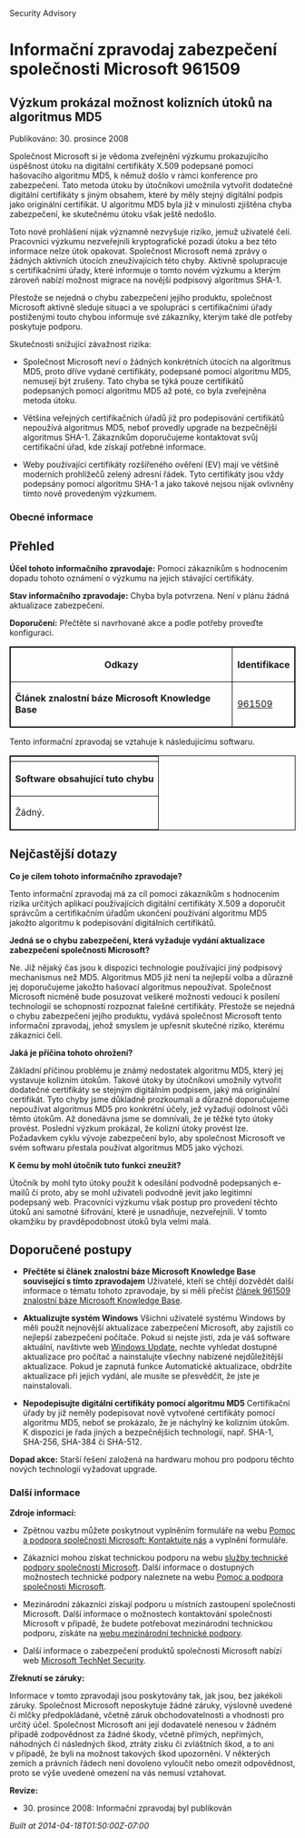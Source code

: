 ﻿---
Title: Informační zpravodaj zabezpečení společnosti Microsoft 961509

TOCTitle: 961509

ms:assetid: 961509

ms:mtpsurl: https://technet.microsoft.com/cs-CZ/library/961509(v=Security.10)

ms:contentKeyID: 61223591

---

Security Advisory

# Informační zpravodaj zabezpečení společnosti Microsoft 961509 #

## Výzkum prokázal možnost kolizních útoků na algoritmus MD5 ##

Publikováno: 30. prosince 2008

Společnost Microsoft si je vědoma zveřejnění výzkumu prokazujícího úspěšnost útoku na digitální certifikáty X.509 podepsané pomocí hašovacího algoritmu MD5, k němuž došlo v rámci konference pro zabezpečení. Tato metoda útoku by útočníkovi umožnila vytvořit dodatečné digitální certifikáty s jiným obsahem, které by měly stejný digitální podpis jako originální certifikát. U algoritmu MD5 byla již v minulosti zjištěna chyba zabezpečení, ke skutečnému útoku však ještě nedošlo.

Toto nové prohlášení nijak významně nezvyšuje riziko, jemuž uživatelé čelí. Pracovníci výzkumu nezveřejnili kryptografické pozadí útoku a bez této informace nelze útok opakovat. Společnost Microsoft nemá zprávy o žádných aktivních útocích zneužívajících této chyby. Aktivně spolupracuje s certifikačními úřady, které informuje o tomto novém výzkumu a kterým zároveň nabízí možnost migrace na novější podpisový algoritmus SHA-1.

Přestože se nejedná o chybu zabezpečení jejího produktu, společnost Microsoft aktivně sleduje situaci a ve spolupráci s certifikačními úřady postiženými touto chybou informuje své zákazníky, kterým také dle potřeby poskytuje podporu.

Skutečnosti snižující závažnost rizika:

* Společnost Microsoft neví o žádných konkrétních útocích na algoritmus MD5, proto dříve vydané certifikáty, podepsané pomocí algoritmu MD5, nemusejí být zrušeny. Tato chyba se týká pouze certifikátů podepsaných pomocí algoritmu MD5 až poté, co byla zveřejněna metoda útoku.

* Většina veřejných certifikačních úřadů již pro podepisování certifikátů nepoužívá algoritmus MD5, neboť provedly upgrade na bezpečnější algoritmus SHA-1. Zákazníkům doporučujeme kontaktovat svůj certifikační úřad, kde získají potřebné informace.

* Weby používající certifikáty rozšířeného ověření (EV) mají ve většině moderních prohlížečů zelený adresní řádek. Tyto certifikáty jsou vždy podepsány pomocí algoritmu SHA-1 a jako takové nejsou nijak ovlivněny tímto nově provedeným výzkumem.

### Obecné informace ###

## Přehled ##

**Účel tohoto informačního zpravodaje:** Pomoci zákazníkům s hodnocením dopadu tohoto oznámení o výzkumu na jejich stávající certifikáty.

**Stav informačního zpravodaje:** Chyba byla potvrzena. Není v plánu žádná aktualizace zabezpečení.

**Doporučení:** Přečtěte si navrhované akce a podle potřeby proveďte konfiguraci.

<p></p>
<table style="border:1px solid black;">

<tr style="border:1px solid black;">

<th style="border:1px solid black;">

Odkazy
</th>
<th style="border:1px solid black;">

Identifikace
</th></tr>
<tr style="border:1px solid black;">

<td style="border:1px solid black;">

**Článek znalostní báze Microsoft Knowledge Base**
</td>
<td style="border:1px solid black;">

[961509](http://support.microsoft.com/kb/961509/cs)
</td></tr>
</table>
<p></p>

Tento informační zpravodaj se vztahuje k následujícímu softwaru.

<p></p>
<table style="border:1px solid black;">

<tr style="border:1px solid black;">

<th style="border:1px solid black;">

</th></tr>
<tr style="border:1px solid black;">

<th style="border:1px solid black;" colspan="1">

Software obsahující tuto chybu
</th></tr>
<tr style="border:1px solid black;">

<td style="border:1px solid black;">

Žádný.
</td></tr>
</table>
<p></p>

## Nejčastější dotazy ##

**Co je cílem tohoto informačního zpravodaje?**

Tento informační zpravodaj má za cíl pomoci zákazníkům s hodnocením rizika určitých aplikací používajících digitální certifikáty X.509 a doporučit správcům a certifikačním úřadům ukončení používání algoritmu MD5 jakožto algoritmu k podepisování digitálních certifikátů.

**Jedná se o chybu zabezpečení, která vyžaduje vydání aktualizace zabezpečení společnosti Microsoft?**

Ne. Již nějaký čas jsou k dispozici technologie používající jiný podpisový mechanismus než MD5. Algoritmus MD5 již není ta nejlepší volba a důrazně jej doporučujeme jakožto hašovací algoritmus nepoužívat. Společnost Microsoft nicméně bude posuzovat veškeré možnosti vedoucí k posílení technologií se schopností rozpoznat falešné certifikáty. Přestože se nejedná o chybu zabezpečení jejího produktu, vydává společnost Microsoft tento informační zpravodaj, jehož smyslem je upřesnit skutečné riziko, kterému zákazníci čelí.

**Jaká je příčina tohoto ohrožení?**

Základní příčinou problému je známý nedostatek algoritmu MD5, který jej vystavuje kolizním útokům. Takové útoky by útočníkovi umožnily vytvořit dodatečné certifikáty se stejným digitálním podpisem, jaký má originální certifikát. Tyto chyby jsme důkladně prozkoumali a důrazně doporučujeme nepoužívat algoritmus MD5 pro konkrétní účely, jež vyžadují odolnost vůči těmto útokům. Až donedávna jsme se domnívali, že je těžké tyto útoky provést. Poslední výzkum prokázal, že kolizní útoky provést lze. Požadavkem cyklu vývoje zabezpečení bylo, aby společnost Microsoft ve svém softwaru přestala používat algoritmus MD5 jako výchozí.

**K čemu by mohl útočník tuto funkci zneužít?**

Útočník by mohl tyto útoky použít k odesílání podvodně podepsaných e-mailů či proto, aby se mohl uživateli podvodně jevit jako legitimní podepsaný web. Pracovníci výzkumu však postup pro provedení těchto útoků ani samotné šifrování, které je usnadňuje, nezveřejnili. V tomto okamžiku by pravděpodobnost útoků byla velmi malá.

## Doporučené postupy ##

* **Přečtěte si článek znalostní báze Microsoft Knowledge Base související s tímto zpravodajem**
Uživatelé, kteří se chtějí dozvědět další informace o tématu tohoto zpravodaje, by si měli přečíst [článek 961509 znalostní báze Microsoft Knowledge Base](http://support.microsoft.com/kb/961509/cs).

* **Aktualizujte systém Windows**
Všichni uživatelé systému Windows by měli použít nejnovější aktualizace zabezpečení Microsoft, aby zajistili co nejlepší zabezpečení počítače. Pokud si nejste jisti, zda je váš software aktuální, navštivte web [Windows Update](http://windowsupdate.microsoft.com/), nechte vyhledat dostupné aktualizace pro počítač a nainstalujte všechny nabízené nejdůležitější aktualizace. Pokud je zapnutá funkce Automatické aktualizace, obdržíte aktualizace při jejich vydání, ale musíte se přesvědčit, že jste je nainstalovali.

* **Nepodepisujte digitální certifikáty pomocí algoritmu MD5**
Certifikační úřady by již neměly podepisovat nově vytvořené certifikáty pomocí algoritmu MD5, neboť se prokázalo, že je náchylný ke kolizním útokům. K dispozici je řada jiných a bezpečnějších technologií, např. SHA-1, SHA-256, SHA-384 či SHA-512.

**Dopad akce:** Starší řešení založená na hardwaru mohou pro podporu těchto nových technologií vyžadovat upgrade.

### Další informace ###

**Zdroje informací:**

* Zpětnou vazbu můžete poskytnout vyplněním formuláře na webu [Pomoc a podpora společnosti Microsoft: Kontaktujte nás](https://support.microsoft.com/common/survey.aspx?scid=sw;en;1257&amp;amp;showpage=1&amp;amp;ws=technet&amp;amp;sd=tech) a vyplnění formuláře.

* Zákazníci mohou získat technickou podporu na webu [služby technické podpory společnosti Microsoft](http://go.microsoft.com/fwlink/?linkid=21131). Další informace o dostupných možnostech technické podpory naleznete na webu [Pomoc a podpora společnosti Microsoft](http://support.microsoft.com/?ln=cs).

* Mezinárodní zákazníci získají podporu u místních zastoupení společnosti Microsoft. Další informace o možnostech kontaktování společnosti Microsoft v případě, že budete potřebovat mezinárodní technickou podporu, získáte na [webu mezinárodní technické podpory](http://go.microsoft.com/fwlink/?linkid=21155).

* Další informace o zabezpečení produktů společnosti Microsoft nabízí web [Microsoft TechNet Security](http://go.microsoft.com/fwlink/?linkid=21132).

**Zřeknutí se záruky:**

Informace v tomto zpravodaji jsou poskytovány tak, jak jsou, bez jakékoli záruky. Společnost Microsoft neposkytuje žádné záruky, výslovně uvedené či mlčky předpokládané, včetně záruk obchodovatelnosti a vhodnosti pro určitý účel. Společnost Microsoft ani její dodavatelé nenesou v žádném případě zodpovědnost za žádné škody, včetně přímých, nepřímých, náhodných či následných škod, ztráty zisku či zvláštních škod, a to ani v případě, že byli na možnost takových škod upozorněni. V některých zemích a právních řádech není dovoleno vyloučit nebo omezit odpovědnost, proto se výše uvedené omezení na vás nemusí vztahovat.

**Revize:**

* <p>30. prosince 2008: Informační zpravodaj byl publikován</p>

*Built at 2014-04-18T01:50:00Z-07:00*


